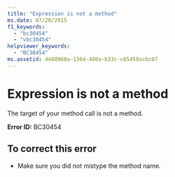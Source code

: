```yaml
---
title: "Expression is not a method"
ms.date: 07/20/2015
f1_keywords: 
  - "bc30454"
  - "vbc30454"
helpviewer_keywords: 
  - "BC30454"
ms.assetid: 4480968a-1364-480a-b33c-c65458acbc07
---
```

# Expression is not a method
The target of your method call is not a method.  
  
 **Error ID:** BC30454  
  
## To correct this error  
  
- Make sure you did not mistype the method name.
